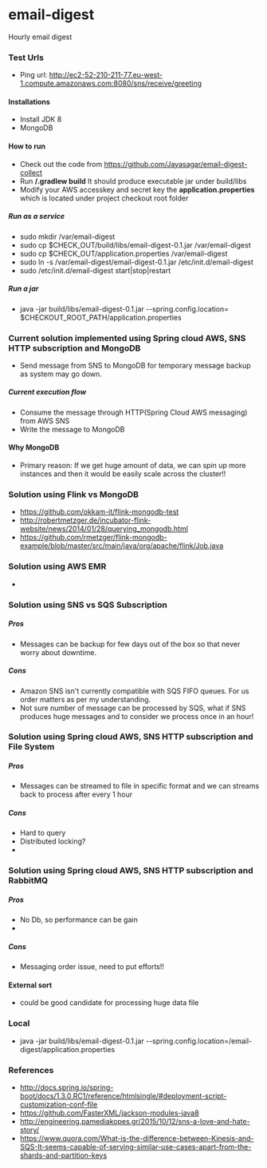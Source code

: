 # email-digest
Hourly email digest

### Test Urls
* Ping url: http://ec2-52-210-211-77.eu-west-1.compute.amazonaws.com:8080/sns/receive/greeting

#### Installations
* Install JDK 8
* MongoDB

#### How to run
* Check out the code from https://github.com/Jayasagar/email-digest-collect
* Run **/.gradlew build** It should produce executable jar under build/libs
* Modify your AWS accesskey and secret key the **application.properties** which is located under project checkout root folder

##### Run as a service
* sudo mkdir /var/email-digest
* sudo cp $CHECK_OUT/build/libs/email-digest-0.1.jar /var/email-digest
* sudo cp $CHECK_OUT/application.properties /var/email-digest
* sudo ln -s /var/email-digest/email-digest-0.1.jar /etc/init.d/email-digest
* sudo /etc/init.d/email-digest start|stop|restart

##### Run a jar
* java -jar build/libs/email-digest-0.1.jar --spring.config.location= $CHECKOUT_ROOT_PATH/application.properties

### Current solution implemented using Spring cloud AWS, SNS HTTP subscription and MongoDB
* Send message from SNS to MongoDB for temporary message backup as system may go down.

##### Current execution flow
* Consume the message through HTTP(Spring Cloud AWS messaging) from AWS SNS
* Write the message to MongoDB

#### Why MongoDB
* Primary reason: If we get huge amount of data, we can spin up more instances and then it would be easily scale across the cluster!!

### Solution using Flink vs MongoDB
* https://github.com/okkam-it/flink-mongodb-test
* http://robertmetzger.de/incubator-flink-website/news/2014/01/28/querying_mongodb.html
* https://github.com/rmetzger/flink-mongodb-example/blob/master/src/main/java/org/apache/flink/Job.java

### Solution using AWS EMR
* 

### Solution using SNS vs SQS Subscription 
##### Pros
* Messages can be backup for few days out of the box so that never worry about downtime.

##### Cons
* Amazon SNS isn't currently compatible with SQS FIFO queues. For us order matters as per my understanding.
* Not sure number of message can be processed by SQS, what if SNS produces huge messages and to consider we process once in an hour!

### Solution using Spring cloud AWS, SNS HTTP subscription and File System 
##### Pros
* Messages can be streamed to file in specific format and we can streams back to process after every 1 hour

##### Cons
* Hard to query
* Distributed locking?
* 

### Solution using Spring cloud AWS, SNS HTTP subscription and RabbitMQ 
##### Pros
* No Db, so performance can be gain
* 
##### Cons
* Messaging order issue, need to put efforts!!

#### External sort 
* could be good candidate for processing huge data file

### Local
* java -jar build/libs/email-digest-0.1.jar --spring.config.location=/email-digest/application.properties

### References
* http://docs.spring.io/spring-boot/docs/1.3.0.RC1/reference/htmlsingle/#deployment-script-customization-conf-file
* https://github.com/FasterXML/jackson-modules-java8
* http://engineering.pamediakopes.gr/2015/10/12/sns-a-love-and-hate-story/  
* https://www.quora.com/What-is-the-difference-between-Kinesis-and-SQS-It-seems-capable-of-serving-similar-use-cases-apart-from-the-shards-and-partition-keys
 